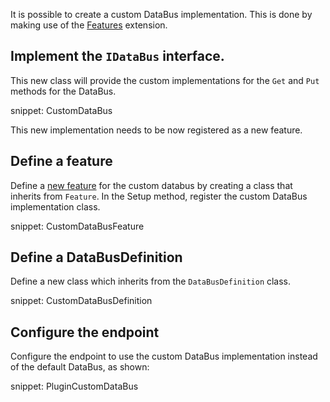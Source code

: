 It is possible to create a custom DataBus implementation. This is done by making use of the [Features](/nservicebus/pipeline/features.md) extension.


## Implement the `IDataBus` interface. 

This new class will provide the custom implementations for the `Get` and `Put` methods for the DataBus. 

snippet: CustomDataBus

This new implementation needs to be now registered as a new feature. 


## Define a feature 

Define a [new feature](/nservicebus/pipeline/features.md) for the custom databus by creating a class that inherits from `Feature`. In the Setup method, register the custom DataBus implementation class.

snippet: CustomDataBusFeature


## Define a DataBusDefinition

Define a new class which inherits from the `DataBusDefinition` class. 

snippet: CustomDataBusDefinition


## Configure the endpoint

Configure the endpoint to use the custom DataBus implementation instead of the default DataBus, as shown:

snippet: PluginCustomDataBus


